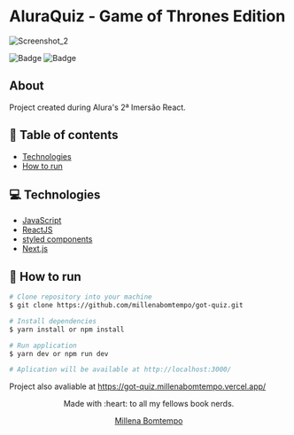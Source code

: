 # AluraQuiz - Game of Thrones Edition
![Screenshot_2](https://user-images.githubusercontent.com/47898033/179362119-86de1b3f-455e-4255-839e-d370f0f9359b.png)

![Badge](https://img.shields.io/badge/since-2021-blue?style=flat-square)
![Badge](https://img.shields.io/badge/status-finalizado-green?style=flat-square)

## About

Project created during Alura's 2ª Imersão React.

## :pushpin: Table of contents

- [Technologies](#computer-technologies)
- [How to run](#construction_worker-how-to-run)

## :computer: Technologies

- [JavaScript](https://developer.mozilla.org/pt-BR/docs/Web/JavaScript)
- [ReactJS](https://pt-br.reactjs.org/)
- [styled components](https://styled-components.com/)
- [Next.js](https://nextjs.org/)

## :construction_worker: How to run

```bash
# Clone repository into your machine
$ git clone https://github.com/millenabomtempo/got-quiz.git

# Install dependencies
$ yarn install or npm install

# Run application
$ yarn dev or npm run dev

# Aplication will be available at http://localhost:3000/
```

Project also avaliable at https://got-quiz.millenabomtempo.vercel.app/


<p align="center"> Made with :heart: to all my fellows book nerds.</p>
<p align="center"><a href="https://github.com/millenabomtempo">Millena Bomtempo</a></p>
